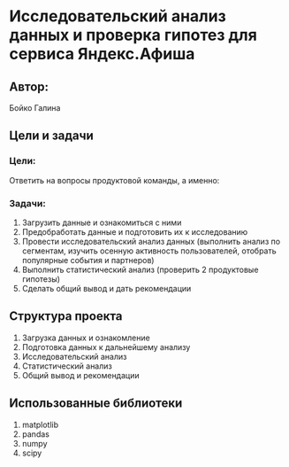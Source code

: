 # Исследовательский анализ данных и проверка гипотез для сервиса Яндекс.Афиша
## Автор: 
  Бойко Галина

## Цели и задачи
### Цели:
Ответить на вопросы продуктовой команды, а именно:

### Задачи:
1. Загрузить данные и ознакомиться с ними
2. Предобработать данные и подготовить их к исследованию
3. Провести исследовательский анализ данных (выполнить анализ по сегментам, изучить осенную активность пользователей, отобрать популярные события и партнеров)
4. Выполнить статистический анализ (проверить 2 продуктовые гипотезы)
5. Сделать общий вывод и дать рекомендации
   
## Структура проекта
1. Загрузка данных и ознакомление
2. Подготовка данных к дальнейшему анализу
3. Исследовательский анализ
4. Статистический анализ
5. Общий вывод и рекомендации

## Использованные библиотеки
1. matplotlib
2. pandas
3. numpy
4. scipy
